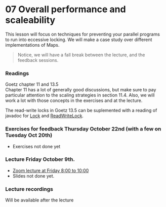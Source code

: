 # 07 Overall performance and scaleability
This lesson will focus on techniques for preventing your parallel programs to run into eccessive locking. We will make a case study over different implementations of Maps. 

> Notice, we will have a fall break between the lecture, and the feedback sessions.

### Readings
Goetz chapter 11 and 13.5<br>
Chapter 11 has a lot of generally good discussions, but make sure to pay particular attention to the scaling strategies in section 11.4. Also, we will work a lot with those concepts in the exercises and at the lecture.

The read-write locks in Goetz 13.5 can be suplemented with a reading of javadoc for [Lock](https://docs.oracle.com/javase/8/docs/api/java/util/concurrent/locks/Lock.html) and [ReadWriteLock](https://docs.oracle.com/javase/8/docs/api/java/util/concurrent/locks/ReadWriteLock.html).


### Exercises for feedback Thursday October 22nd (with a few on Tuesday Oct 20th)

* Exercises not done yet

### Lecture Friday October 9th.
* [Zoom lecture at Friday 8:00 to 10:00](https://itucph.zoom.us/j/63716236015)
* Slides not done yet.

### Lecture recordings
Will be available after the lecture

